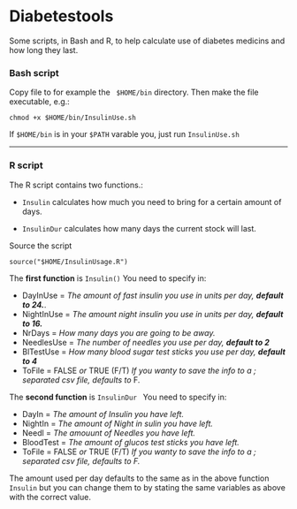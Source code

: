 # Diabetestools

Some scripts, in Bash and R, to help calculate use of diabetes medicins and how long they last.

  ### Bash script

Copy file to for example the ` $HOME/bin` directory. Then make the file executable, e.g.:

`chmod +x $HOME/bin/InsulinUse.sh`

If `$HOME/bin` is in your `$PATH` varable you, just run `InsulinUse.sh`


----------------------------------
### R script

The R script contains two functions.:
-  `Insulin` calculates how much you need to bring for a certain amount of days.

- `InsulinDur` calculates how many days the current stock will last.

Source the script

`source("$HOME/InsulinUsage.R")`

The **first function** is `Insulin()`
You need to specify in:

- DayInUse = *The amount of fast insulin you use in units per day, **default to 24.***.
- NightInUse = *The amount night insulin you use in units per day, **default to 16.***
- NrDays = *How many days you are going to be away.*
- NeedlesUse = *The number of needles you use per day, **default to 2***
- BlTestUse = *How many blood sugar test sticks you use per day, **default to 4***
- ToFile = FALSE *or* TRUE (F/T) *If you wanty to save the info to a ; separated csv file, defaults to* F.


The **second function** is `InsulinDur `
You need to specify in:

- DayIn = *The amount of Insulin you have left.*
- NightIn = *The amount of Night in sulin you have left.*
- Needl = *The amouunt of Needles you have left.*
- BloodTest = *The amount of glucos test sticks you have left.*
- ToFile = FALSE *or* TRUE (F/T) *If you wanty to save the info to a ; separated csv file, defaults to F.*

The amount used per day defaults to the same as in the above function `Insulin` but you can change them to by stating the same variables as above with the correct value.
